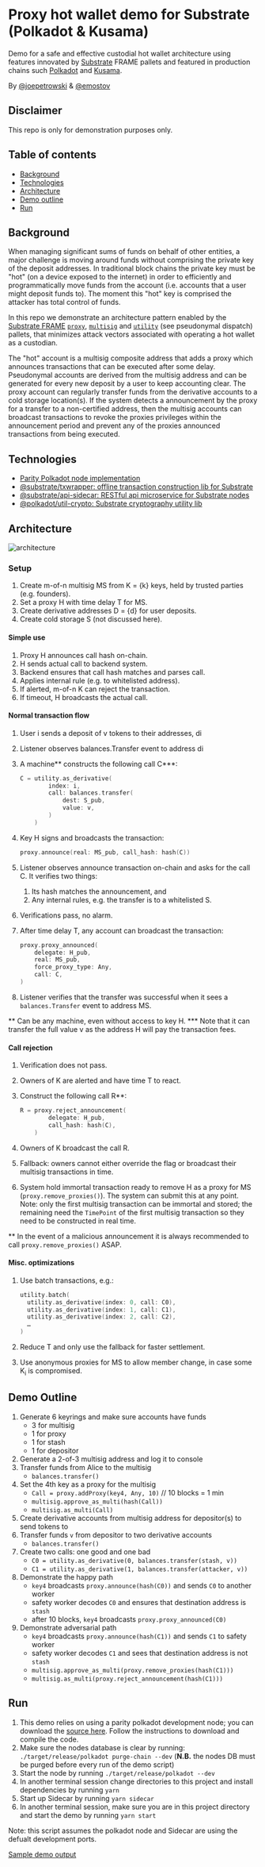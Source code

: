 # Proxy hot wallet demo for Substrate (Polkadot & Kusama)

Demo for a safe and effective custodial hot wallet architecture using features innovated by [Substrate](https://substrate.dev/) FRAME pallets and featured in production chains such [Polkadot](https://polkadot.network/) and [Kusama](https://kusama.network/).

By [@joepetrowski](https://github.com/joepetrowski) & [@emostov](https://github.com/emostov)

## Disclaimer

This repo is only for demonstration purposes only.

## Table of contents

- [Background](#background)
- [Technologies](#technologies)
- [Architecture](#architecture)
- [Demo outline](#demo-outline)
- [Run](#run)

## Background

When managing significant sums of funds on behalf of other entities, a major challenge is moving around funds without comprising the private key of the deposit addresses. In traditional block chains the private key must be "hot" (on a device exposed to the internet) in order to efficiently and programmatically move funds from the account (i.e. accounts that a user might deposit funds to). The moment this "hot" key is comprised the attacker has total control of funds.

In this repo we demonstrate an architecture pattern enabled by the [Substrate FRAME](https://substrate.dev/docs/en/knowledgebase/runtime/frame) [`proxy`](https://github.com/paritytech/substrate/tree/master/frame/proxy), [`multisig`](https://github.com/paritytech/substrate/tree/master/frame/multisig) and [`utility`](https://github.com/paritytech/substrate/tree/master/frame/utility#for-pseudonymal-dispatch) (see pseudonymal dispatch) pallets, that minimizes attack vectors associated with operating a hot wallet as a custodian.

The "hot" account is a multisig composite address that adds a proxy which announces transactions that can be executed after some delay. Pseudonymal accounts are derived from the multisig address and can be generated for every new deposit by a user to keep accounting clear. The proxy account can regularly transfer funds from the derivative accounts to a cold storage location(s). If the system detects a announcement by the proxy for a transfer to a non-certified address, then the multisig accounts can broadcast transactions to revoke the proxies privileges within the announcement period and prevent any of the proxies announced transactions from being executed.

## Technologies

- [Parity Polkadot node implementation](https://github.com/paritytech/polkadot#polkadot)
- [@substrate/txwrapper: offline transaction construction lib for Substrate](https://github.com/paritytech/txwrapper)
- [@substrate/api-sidecar: RESTful api microservice for Substrate nodes](https://github.com/paritytech/substrate-api-sidecar)
- [@polkadot/util-crypto: Substrate cryptography utility lib](https://github.com/polkadot-js/common/tree/master/packages/util-crypto)

## Architecture

![architecture](/src/static/architecture.png)

### Setup

1) Create m-of-n multisig MS from K = {k} keys, held by trusted parties (e.g. founders).
2) Set a proxy H with time delay T for MS.
3) Create derivative addresses D = {d} for user deposits.
4) Create cold storage S (not discussed here).

#### Simple use

1) Proxy H announces call hash on-chain.
2) H sends actual call to backend system.
3) Backend ensures that call hash matches and parses call.
4) Applies internal rule (e.g. to whitelisted address).
5) If alerted, m-of-n K can reject the transaction.
6) If timeout, H broadcasts the actual call.

#### Normal transaction flow

1) User i sends a deposit of v tokens to their addresses, di
2) Listener observes balances.Transfer event to address di 
3) A machine** constructs the following call C***:

      ```c
      C = utility.as_derivative(
              index: i,
              call: balances.transfer(
                  dest: S_pub,
                  value: v,
              )
          )
      ```

4) Key H signs and broadcasts the transaction:

    ```c
    proxy.announce(real: MS_pub, call_hash: hash(C))
    ```

5) Listener observes announce transaction on-chain and asks for the call C. It verifies two things:

    1) Its hash matches the announcement, and
    2) Any internal rules, e.g. the transfer is to a whitelisted S.

6) Verifications pass, no alarm.
7) After time delay T, any account can broadcast the transaction:

      ```c
      proxy.proxy_announced(
          delegate: H_pub,
          real: MS_pub,
          force_proxy_type: Any,
          call: C,
      )
      ```

8) Listener verifies that the transfer was successful when it sees a `balances.Transfer` event to address MS.

** Can be any machine, even without access to key H.
*** Note that it can transfer the full value v as the address H will pay the transaction fees.

#### Call rejection

1) Verification does not pass.
2) Owners of K are alerted and have time T to react.
3) Construct the following call R**:

    ```c
    R = proxy.reject_announcement(
            delegate: H_pub,
            call_hash: hash(C),
        )
    ```

4) Owners of K broadcast the call R.
5) Fallback: owners cannot either override the flag or broadcast their multisig transactions in time.
6) System hold immortal transaction ready to remove H as a proxy for MS (`proxy.remove_proxies()`). The system can submit this at any point. Note: only the first multisig transaction can be immortal and stored; the remaining need the `TimePoint` of the first multisig transaction so they need to be constructed in real time.

** In the event of a malicious announcement it is always recommended to call `proxy.remove_proxies()` ASAP.

#### Misc. optimizations

1) Use batch transactions, e.g.:

    ```c
    utility.batch(
      utility.as_derivative(index: 0, call: C0),
      utility.as_derivative(index: 1, call: C1),
      utility.as_derivative(index: 2, call: C2),
      …
    )
    ```

2) Reduce T and only use the fallback for faster settlement.
3) Use anonymous proxies for MS to allow member change, in case some K<sub>i</sub> is compromised.

## Demo Outline

1) Generate 6 keyrings and make sure accounts have funds
    - 3 for multisig
    - 1 for proxy
    - 1 for stash
    - 1 for depositor
2) Generate a 2-of-3 multisig address and log it to console
3) Transfer funds from Alice to the multisig
    - `balances.transfer()`
4) Set the 4th key as a proxy for the multisig
    - `Call = proxy.addProxy(key4, Any, 10)` // 10 blocks = 1 min
    - `multisig.approve_as_multi(hash(Call))`
    - `multisig.as_multi(Call)`
5) Create derivative accounts from multisig address for depositor(s) to send tokens to
6) Transfer funds `v` from depositor to two derivative accounts
    - `balances.transfer()`
7) Create two calls: one good and one bad
    - `C0 = utility.as_derivative(0, balances.transfer(stash, v))`
    - `C1 = utility.as_derivative(1, balances.transfer(attacker, v))`
8) Demonstrate the happy path
    - `key4` broadcasts `proxy.announce(hash(C0))` and sends `C0` to another worker
    - safety worker decodes `C0` and ensures that destination address is `stash`
    - after 10 blocks, `key4` broadcasts `proxy.proxy_announced(C0)`
9) Demonstrate adversarial path
    - `key4` broadcasts `proxy.announce(hash(C1))` and sends `C1` to safety worker
    - safety worker decodes `C1` and sees that destination address is not `stash`
    - `multisig.approve_as_multi(proxy.remove_proxies(hash(C1)))`
    - `multisig.as_multi(proxy.reject_announcement(hash(C1)))`

## Run

1) This demo relies on using a parity polkadot development node; you can download the [source here](https://github.com/paritytech/polkadot). Follow the instructions to download and compile the code.
2) Make sure the nodes database is clear by running: `./target/release/polkadot purge-chain --dev` (**N.B.** the nodes DB must be purged before every run of the demo script)
3) Start the node by running `./target/release/polkadot --dev`
4) In another terminal session change directories to this project and install dependencies by running `yarn`
5) Start up Sidecar by running `yarn sidecar`
6) In another terminal session, make sure you are in this project directory and start the demo by running `yarn start`

Note: this script assumes the polkadot node and Sidecar are using the defualt development ports.

[Sample demo output](/out.log)